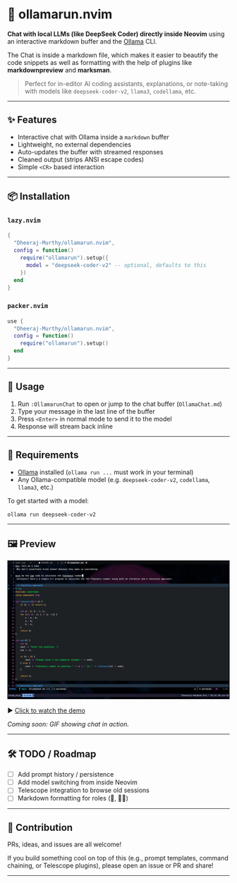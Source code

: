 # 🧠 ollamarun.nvim

**Chat with local LLMs (like DeepSeek Coder) directly inside Neovim** using an interactive markdown buffer and the [Ollama](https://ollama.com) CLI.

The Chat is inside a markdown file, which makes it easier to beautify the code snippets as well as formatting with the help of plugins like **markdownpreview** and **marksman**.

> Perfect for in-editor AI coding assistants, explanations, or note-taking with models like `deepseek-coder-v2`, `llama3`, `codellama`, etc.

---

## ✨ Features

- Interactive chat with Ollama inside a `markdown` buffer
- Lightweight, no external dependencies
- Auto-updates the buffer with streamed responses
- Cleaned output (strips ANSI escape codes)
- Simple `<CR>` based interaction

---

## 📦 Installation

### `lazy.nvim`

```lua
{
  "Dheeraj-Murthy/ollamarun.nvim",
  config = function()
    require("ollamarun").setup({
      model = "deepseek-coder-v2" -- optional, defaults to this
    })
  end
}
```

### `packer.nvim`

```lua
use {
  "Dheeraj-Murthy/ollamarun.nvim",
  config = function()
    require("ollamarun").setup()
  end
}
```

---

## 🚀 Usage

1. Run `:OllamarunChat` to open or jump to the chat buffer (`OllamaChat.md`)
2. Type your message in the last line of the buffer
3. Press `<Enter>` in normal mode to send it to the model
4. Response will stream back inline

---

## 🧠 Requirements

- [Ollama](https://ollama.com) installed (`ollama run ...` must work in your terminal)
- Any Ollama-compatible model (e.g. `deepseek-coder-v2`, `codellama`, `llama3`, etc.)

To get started with a model:

```bash
ollama run deepseek-coder-v2
```

---

## 🖼️ Preview

![OllamaChat output](media/chat_screenshot.jpg)

▶️ [Click to watch the demo](media/demo-fast.mp4)

_Coming soon: GIF showing chat in action._

---

## 🛠️ TODO / Roadmap

- [ ] Add prompt history / persistence
- [ ] Add model switching from inside Neovim
- [ ] Telescope integration to browse old sessions
- [ ] Markdown formatting for roles (🤖, 🙋‍♂️)

---

## 💬 Contribution

PRs, ideas, and issues are all welcome!

If you build something cool on top of this (e.g., prompt templates, command chaining, or Telescope plugins), please open an issue or PR and share!

---
